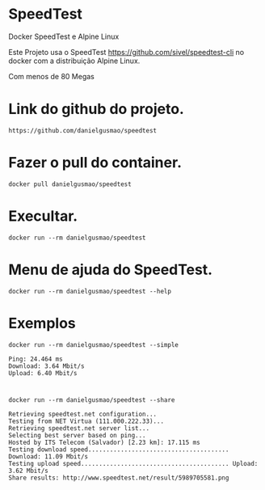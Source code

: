 # SpeedTest

Docker SpeedTest e Alpine Linux

Este Projeto usa o SpeedTest https://github.com/sivel/speedtest-cli no docker com a distribuição Alpine Linux.

Com menos de 80 Megas

# Link do github do projeto.
    https://github.com/danielgusmao/speedtest

# Fazer o pull do container.
    docker pull danielgusmao/speedtest

# Execultar.
    docker run --rm danielgusmao/speedtest

# Menu de ajuda do SpeedTest.      
    docker run --rm danielgusmao/speedtest --help

# Exemplos
    docker run --rm danielgusmao/speedtest --simple

    Ping: 24.464 ms
    Download: 3.64 Mbit/s
    Upload: 6.40 Mbit/s     
#

    docker run --rm danielgusmao/speedtest --share
    
    Retrieving speedtest.net configuration...
    Testing from NET Virtua (111.000.222.33)...
    Retrieving speedtest.net server list...
    Selecting best server based on ping...
    Hosted by ITS Telecom (Salvador) [2.23 km]: 17.115 ms
    Testing download speed....................................... Download: 11.09 Mbit/s
    Testing upload speed......................................... Upload: 3.62 Mbit/s
    Share results: http://www.speedtest.net/result/5989705581.png
